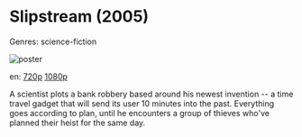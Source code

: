 # Slipstream (2005)

Genres: science-fiction

![poster](http://image.tmdb.org/t/p/w500/axbLX4xn39IPZAM3ECCaXPRE1O3.jpg)

en:
  [720p](magnet:?xt=urn:btih:3777AB34559FDF7CF312B2B566BC8E75487C3065&tr=udp://glotorrents.pw:6969/announce&tr=udp://tracker.opentrackr.org:1337/announce&tr=udp://torrent.gresille.org:80/announce&tr=udp://tracker.openbittorrent.com:80&tr=udp://tracker.coppersurfer.tk:6969&tr=udp://tracker.leechers-paradise.org:6969&tr=udp://p4p.arenabg.ch:1337&tr=udp://tracker.internetwarriors.net:1337)
  [1080p](magnet:?xt=urn:btih:ecfee4a596c74d01c9e3ee71bcc6a810fe1b4276&dn=Slipstream+%282005%29+1080p+BrRip+x264+-+YIFY&tr=udp%3A%2F%2Ftracker.openbittorrent.com%3A80%2Fannounce&tr=udp%3A%2F%2Fglotorrents.pw%3A6969%2Fannounce&tr=udp%3A%2F%2Ftracker.openbittorrent.com%3A80%2Fannounce&tr=udp%3A%2F%2Ftracker.opentrackr.org%3A1337%2Fannounce&tr=udp%3A%2F%2Fzer0day.to%3A1337%2Fannounce&tr=udp%3A%2F%2Ftracker.coppersurfer.tk%3A6969%2Fannounce)
  


A scientist plots a bank robbery based around his newest invention -- a time travel gadget that will send its user 10 minutes into the past. Everything goes according to plan, until he encounters a group of thieves who've planned their heist for the same day.